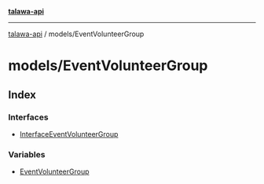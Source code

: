 [**talawa-api**](../../README.md)

***

[talawa-api](../../modules.md) / models/EventVolunteerGroup

# models/EventVolunteerGroup

## Index

### Interfaces

- [InterfaceEventVolunteerGroup](interfaces/InterfaceEventVolunteerGroup.md)

### Variables

- [EventVolunteerGroup](variables/EventVolunteerGroup.md)
